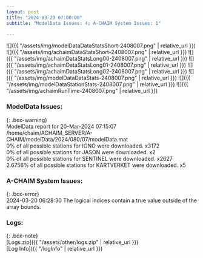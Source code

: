 ```yaml
---
layout: post
title: "2024-03-20 07:00:00"
subtitle: "ModelData Issues: 4; A-CHAIM System Issues: 1"

---
```


![]({{ "/assets/img/modelDataDataStatsShort-2408007.png" | relative_url }})
![]({{ "/assets/img/achaimDataStatsShort-2408007.png" | relative_url }})
![]({{ "/assets/img/achaimDataStatsLong00-2408007.png" | relative_url }})
![]({{ "/assets/img/achaimDataStatsLong01-2408007.png" | relative_url }})
![]({{ "/assets/img/achaimDataStatsLong02-2408007.png" | relative_url }})
![]({{ "/assets/img/modelDataDataStats-2408007.png" | relative_url }})
![]({{ "/assets/img/modelDataStationStats-2408007.png" | relative_url }})
![]({{ "/assets/img/achaimRunTime-2408007.png" | relative_url }})


### ModelData Issues:  
  
{: .box-warning}  
 ModelData report for 20-Mar-2024 07:15:07   
 /home/chaim/ACHAIM_SERVER/A-CHAIM/modelData/2024/080/07/modelData.mat   
 0% of all possible stations for IONO were downloaded. x3172   
 0% of all possible stations for JASON were downloaded. x2   
 0% of all possible stations for SENTINEL were downloaded. x2627   
 2.6756% of all possible stations for KARTVERKET were downloaded. x5   
  
### A-CHAIM System Issues:  
  
{: .box-error}  
2024-03-20 06:28:30 The logical indices contain a true value outside of the array bounds.  

### Logs:  
  
{: .box-note}  
[Logs.zip]({{ "/assets/other/logs.zip" | relative_url }})  
[Log Info]({{ "/logInfo" | relative_url }})  
